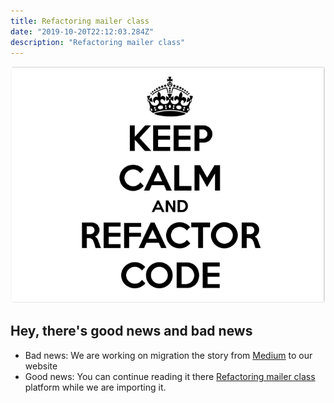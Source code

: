 ```yaml
---
title: Refactoring mailer class
date: "2019-10-20T22:12:03.284Z"
description: "Refactoring mailer class"
---
```


![Rails](./keep_calm.png)

## Hey, there's good news and bad news

- Bad news: We are working on migration the story from [Medium](https://medium.com/@bojanmajed/awesome-server-status-message-53db02a0b168) to our website
- Good news: You can continue reading it there [Refactoring mailer class](https://medium.com/@bojanmajed/refactoring-mailer-class-e916ade34c9e) platform while we are importing it.